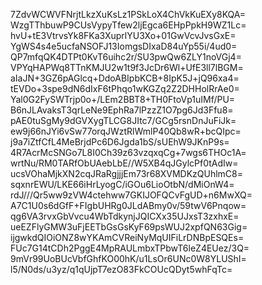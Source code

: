 7ZdvWCWVFNrjtLkzXuKsLz1PSkLoX4ChVkKuEXy8KQA=
WzgTThbuwP9CUsVypyTfew2ljEgca6EHpPpkH9WZ1Lc=
hvU+tE3VtrvsYk8FKa3XuprlYU3Xo+01GwVcvJvsGxE=
YgWS4s4e5ucfaNSOFJ13IomgsDIxaD84uYp55i/4ud0=
QP7mfqQK4DTPt0KvT6uihc2r/SU3pwQw6ZLY1noVGj4=
VPYqHAPWq8TTnKMJU2w1t9f3JcDr6Wl+UfE3ll7lBGM=
aIaJN+3GZ6pAGlcq+DdoABIpbKCB+8IpK5J+jQ96xa4=
tEVDo+3spe9dN6dIxF6tPhqo1wKGZq2Z2DHHolRrAe0=
Yal0G2FySWTrjp0o+/LEm2BBT8+TH0FtoVp1uIMf/PU=
B6nJLAvaksT3qrLeNe9EphRa7lPzzZ1O7pg6Jd3Ffu8=
pAE0tuSgMy9dGVXygTLCG8JItc7/GCg5rsnDnJuFiJk=
ew9j66nJYi6vSw77orqJWztRlWmlP40Qb8wR+bcQIpc=
j9a7iZtfCfL4MeBrjdPc6D6Jgda1bS/sUEhW9JKnP9s=
4R7AcrMcSNGo7L8I0Ch39z63vzqxqCg+7wgs6THOc1A=
wrtNu/RM0TARfObUAebLbE//W5XB4qJGylcPf0tAdIw=
ucsVOhaMjkXN2cqJRaRgjjjEm73r68XVMDKzQUhlmC8=
sqxnrEWU/LKE66iHrLyogC/iGOu6LioOtbN/dMiOnW4=
rdJ///Qr5ww9zVW4ctehww7GKIJOFQCvFgUD+n6MwXQ=
A7C1U0s6dGfF+FIgbUHRg0JLdABmy0v/59twV6Pnqow=
qg6VA3rvxGbVvcu4WbTdkynjJQICXx35UJxsT3zxhxE=
ueEZFlyGMW3uFjEETbGsGsKyF69psWUJ2xpfQN63Gig=
ijgwkdQIOiONZ8wYKAmCVReiNyMqUIFiLrDNBpESQEs=
FUc7G14tCDh2PggE4MpRAULmbxTPbwT6leZ4EUez/3Q=
9mVr99UoBUcVbfGhfKO00hK/u1LsOr6UNc0W8YLUShI=
l5/N0ds/u3yz/q1qUjpT7ezO83FkCOUcQDyt5whFqTc=
